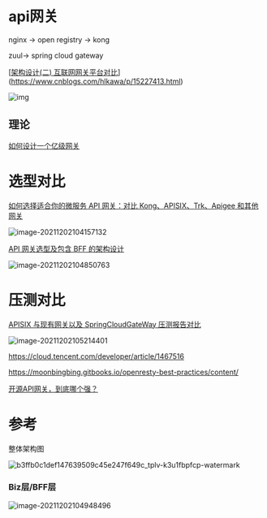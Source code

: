 # api网关

nginx -> open registry -> kong 

zuul-> spring cloud gateway

[[架构设计(二) 互联网网关平台对比](https://www.cnblogs.com/hlkawa/p/15227413.html)](https://www.cnblogs.com/hlkawa/p/15227413.html)

![img](https://cdn.jsdelivr.net/gh/hss01248/picbed@master/pic/1638413596461-1051005-20210905134007285-562240197.jpg)



## 理论

[如何设计一个亿级网关](https://gitee.com/SnailClimb/JavaGuide/blob/7af2d8a5ec841167b9825e8c5336b9bdb77482b1/docs/system-design/distributed-system/api-gateway/%E5%A6%82%E4%BD%95%E8%AE%BE%E8%AE%A1%E4%B8%80%E4%B8%AA%E4%BA%BF%E7%BA%A7%E7%BD%91%E5%85%B3.md)



# 选型对比

[如何选择适合你的微服务 API 网关：对比 Kong、APISIX、Trk、Apigee 和其他网关](https://www.daimajiaoliu.com/daima/47a4d2269900409)

![image-20211202104157132](https://cdn.jsdelivr.net/gh/hss01248/picbed@master/pic/1638412922814-image-20211202104157132.jpg)



[API 网关选型及包含 BFF 的架构设计](https://juejin.cn/post/6882952033712734216)

![image-20211202104850763](https://cdn.jsdelivr.net/gh/hss01248/picbed@master/pic/1638413330793-image-20211202104850763.jpg)



# 压测对比

[APISIX 与现有网关以及 SpringCloudGateWay 压测报告对比](https://www.panaihua.com/apisix-preftest/)

![image-20211202105214401](https://cdn.jsdelivr.net/gh/hss01248/picbed@master/pic/1638413534429-image-20211202105214401.jpg)

https://cloud.tencent.com/developer/article/1467516

https://moonbingbing.gitbooks.io/openresty-best-practices/content/

[开源API网关，到底哪个强？](https://network.51cto.com/art/202107/674451.htm)



# 参考

整体架构图

![b3ffb0c1def147639509c45e247f649c_tplv-k3u1fbpfcp-watermark](https://cdn.jsdelivr.net/gh/hss01248/picbed@master/pic/1638413147316-b3ffb0c1def147639509c45e247f649c_tplv-k3u1fbpfcp-watermark.jpeg)

### Biz层/BFF层

![image-20211202104948496](https://cdn.jsdelivr.net/gh/hss01248/picbed@master/pic/1638413388521-image-20211202104948496.jpg)